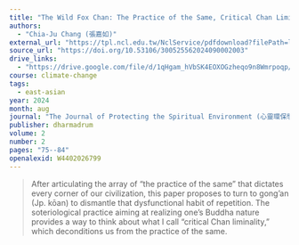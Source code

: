 ```yaml
---
title: "The Wild Fox Chan: The Practice of the Same, Critical Chan Liminality, and Gong'an Therapy in Times of Climate Crisis"
authors:
  - "Chia-Ju Chang (張嘉如)"
external_url: "https://tpl.ncl.edu.tw/NclService/pdfdownload?filePath=lV8OirTfsslWcCxIpLbUfpBFnr50DaCpNFNTgiGvE9k3earA8s2ppg0iuq7BkFS4ioFkmEtPFZ0=&imgType=Bn5sH4BGpJw=&key=q-LsDhm7kuwCr-gQw-b8BUFt8EgCm82JAFJ_66Wk9xQeVVU9OyINO4qBZJhLTxWd&xmlId=0008187140"
source_url: "https://doi.org/10.53106/300525562024090002003"
drive_links:
  - "https://drive.google.com/file/d/1qHgam_hVbSK4EOXOGzheqo9n8Wmrpoqp/view?usp=drivesdk"
course: climate-change
tags:
  - east-asian
year: 2024
month: aug
journal: "The Journal of Protecting the Spiritual Environment (心靈環保學報)"
publisher: dharmadrum
volume: 2
number: 2
pages: "75--84"
openalexid: W4402026799
---
```


> After articulating the array of “the practice of the same” that dictates every corner of our civilization, this paper proposes to turn to gong’an (Jp. kōan) to dismantle that dysfunctional habit of repetition. The soteriological practice aiming at realizing one’s Buddha nature provides a way to think about what I call “critical Chan liminality,” which deconditions us from the practice of the same.

